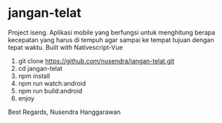 # jangan-telat
Project iseng. Aplikasi mobile yang berfungsi untuk menghitung berapa kecepatan yang harus di tempuh agar sampai ke tempat tujuan dengan tepat waktu. Built with Nativescript-Vue

1. git clone https://github.com/nusendra/jangan-telat.git
2. cd jangan-telat
3. npm install
4. npm run watch:android 
5. npm run build:android
6. enjoy

Best Regards,
Nusendra Hanggarawan
